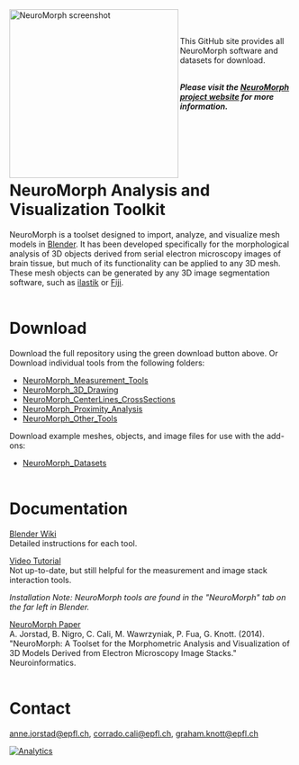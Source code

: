 <img src="https://github.com/NeuroMorph-EPFL/NeuroMorph/raw/master/NeuroMorph_screenshot.png" alt="NeuroMorph screenshot" height="300px" align="left"/>

<br><br>
This GitHub site provides all NeuroMorph software and datasets for download.  
<br>

<b><i>Please visit the [NeuroMorph project website](http://neuromorph.epfl.ch) for more information.</i></b>
<br><br><br><br><br><br>


# NeuroMorph Analysis and Visualization Toolkit

NeuroMorph is a toolset designed to import, analyze, and visualize mesh models in [Blender](https://www.blender.org/). It has been developed specifically for the morphological analysis of 3D objects derived from serial electron microscopy images of brain tissue, but much of its functionality can be applied to any 3D mesh.  These mesh objects can be generated by any 3D image segmentation software, such as [ilastik](http://ilastik.org/) or [Fiji](http://fiji.sc/Fiji).
<br><br>

# Download

Download the full repository using the green download button above.  Or Download individual tools from the following folders:  
* [NeuroMorph_Measurement_Tools](NeuroMorph_Measurement_Tools)
* [NeuroMorph_3D_Drawing](NeuroMorph_3D_Drawing)
* [NeuroMorph_CenterLines_CrossSections](NeuroMorph_CenterLines_CrossSections)
* [NeuroMorph_Proximity_Analysis](NeuroMorph_Proximity_Analysis)
* [NeuroMorph_Other_Tools](NeuroMorph_Other_Tools)

Download example meshes, objects, and image files for use with the add-ons:
* [NeuroMorph_Datasets](NeuroMorph_Datasets)
<br><br>

# Documentation

[Blender Wiki](https://en.blender.org/index.php/Extensions:2.6/Py/Scripts/NeuroMorph)  
Detailed instructions for each tool.

[Video Tutorial](https://www.youtube.com/watch?v=CVkcYjWgceM&vq=hd720)  
Not up-to-date, but still helpful for the measurement and image stack interaction tools.  

*Installation Note: NeuroMorph tools are found in the "NeuroMorph" tab on the far left in Blender.*

[NeuroMorph Paper](http://link.springer.com/article/10.1007%2Fs12021-014-9242-5)  
A. Jorstad, B. Nigro, C. Cali, M. Wawrzyniak, P. Fua, G. Knott.  (2014).  "NeuroMorph: A Toolset for the Morphometric Analysis and Visualization of 3D Models Derived from Electron Microscopy Image Stacks." Neuroinformatics.
<br><br>


# Contact
<anne.jorstad@epfl.ch>, <corrado.cali@epfl.ch>, <graham.knott@epfl.ch>

[![Analytics](https://ga-beacon.appspot.com/UA-99596205-1/NeuroMorph-main?pixel)](https://github.com/NeuroMorph-EPFL/NeuroMorph)
